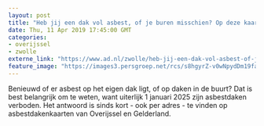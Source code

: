 ```yaml
---
layout: post
title: "Heb jij een dak vol asbest, of je buren misschien? Op deze kaart kan je dat per woning bekijken"
date: Thu, 11 Apr 2019 17:45:00 GMT
categories: 
- overijssel 
- zwolle 
externe_link: "https://www.ad.nl/zwolle/heb-jij-een-dak-vol-asbest-of-je-buren-misschien-op-deze-kaart-kan-je-dat-per-woning-bekijken~a3a42092/"
feature_image: "https://images3.persgroep.net/rcs/s8hgyrZ-v0wNpydDm19faPBH25A/diocontent/130491692/_fitwidth/400/?appId=21791a8992982cd8da851550a453bd7f&quality=0.7"
---
```


Benieuwd of er asbest op het eigen dak ligt, of op daken in de buurt? Dat is best belangrijk om te weten, want uiterlijk 1 januari 2025 zijn asbestdaken verboden. Het antwoord is sinds kort - ook per adres - te vinden op asbestdakenkaarten van Overijssel en Gelderland.
